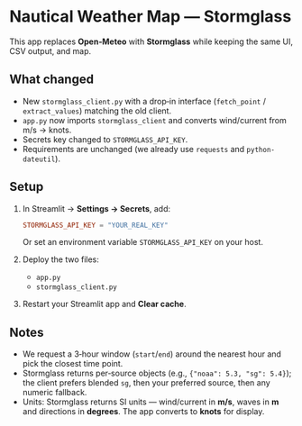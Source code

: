 # Nautical Weather Map — Stormglass

This app replaces **Open‑Meteo** with **Stormglass** while keeping the same UI, CSV output, and map.

## What changed
- New `stormglass_client.py` with a drop‑in interface (`fetch_point` / `extract_values`) matching the old client.  
- `app.py` now imports `stormglass_client` and converts wind/current from m/s → knots.
- Secrets key changed to `STORMGLASS_API_KEY`.
- Requirements are unchanged (we already use `requests` and `python-dateutil`).

## Setup
1. In Streamlit → **Settings → Secrets**, add:
   ```toml
   STORMGLASS_API_KEY = "YOUR_REAL_KEY"
   ```
   Or set an environment variable `STORMGLASS_API_KEY` on your host.

2. Deploy the two files:
   - `app.py`
   - `stormglass_client.py`

3. Restart your Streamlit app and **Clear cache**.

## Notes
- We request a 3‑hour window (`start`/`end`) around the nearest hour and pick the closest time point.  
- Stormglass returns per‑source objects (e.g., `{"noaa": 5.3, "sg": 5.4}`); the client prefers blended `sg`, then your preferred source, then any numeric fallback.
- Units: Stormglass returns SI units — wind/current in **m/s**, waves in **m** and directions in **degrees**. The app converts to **knots** for display.
